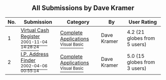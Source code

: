 ﻿<div align="center">

## All Submissions by Dave Kramer

</div>

No.  | Submission | Category | By   | User Rating
---- | ---------- | -------- | ---- | -----------
1 | [Virtual Cash Register<br /><sup>2001-11-04 14:28:24</sup>](https://github.com/Planet-Source-Code/dave-kramer-virtual-cash-register__1-33202) | [Complete Applications<br /><sup>Visual Basic</sup>](../ByCategory/complete-applications__1-27.md) | Dave Kramer | 4.2 (21 globes from 5 users)
2 | [I\.P\. Address Finder<br /><sup>2002-04-06 00:55:14</sup>](https://github.com/Planet-Source-Code/dave-kramer-i-p-address-finder__1-33500) | [Complete Applications<br /><sup>Visual Basic</sup>](../ByCategory/complete-applications__1-27.md) | Dave Kramer | 5.0 (15 globes from 3 users)
